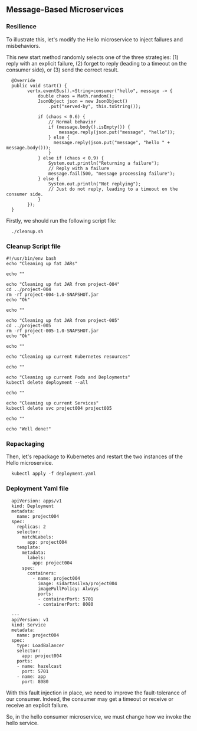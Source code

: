## Message-Based Microservices

### Resilience

To illustrate this, let's modify the Hello microservice to inject failures and misbehaviors.

This new start method randomly selects one of the three strategies: (1) reply with an explicit failure, (2) forget to reply (leading to a timeout on the consumer side), or (3) send the correct result.


      @Override
      public void start() {
            vertx.eventBus().<String>consumer("hello", message -> {
                double chaos = Math.random();
                JsonObject json = new JsonObject()
                    .put("served-by", this.toString());

                if (chaos < 0.6) {
                    // Normal behavior
                    if (message.body().isEmpty()) {
                        message.reply(json.put("message", "hello"));
                    } else {
                      message.reply(json.put("message", "hello " + message.body()));
                    }
                } else if (chaos < 0.9) {
                    System.out.println("Returning a failure");
                    // Reply with a failure
                    message.fail(500, "message processing failure");
                } else {
                    System.out.println("Not replying");
                    // Just do not reply, leading to a timeout on the consumer side.
                }
            });
      }


Firstly, we should run the following script file:

      
      ./cleanup.sh


### Cleanup Script file


    #!/usr/bin/env bash
    echo "Cleaning up fat JARs"

    echo ""

    echo "Cleaning up fat JAR from project-004"
    cd ../project-004
    rm -rf project-004-1.0-SNAPSHOT.jar
    echo "Ok"

    echo ""

    echo "Cleaning up fat JAR from project-005"
    cd ../project-005
    rm -rf project-005-1.0-SNAPSHOT.jar
    echo "Ok"

    echo ""

    echo "Cleaning up current Kubernetes resources"

    echo ""

    echo "Cleaning up current Pods and Deployments"
    kubectl delete deployment --all

    echo ""

    echo "Cleaning up current Services"
    kubectl delete svc project004 project005

    echo ""

    echo "Well done!"


### Repackaging

Then, let's repackage to Kubernetes and restart the two instances of the Hello microservice.


      kubectl apply -f deployment.yaml


### Deployment Yaml file

      apiVersion: apps/v1
      kind: Deployment
      metadata:
        name: project004
      spec:
        replicas: 2
        selector:
          matchLabels:
            app: project004
        template:
          metadata:
            labels:
              app: project004
          spec:
            containers:
              - name: project004
                image: sidartasilva/project004
                imagePullPolicy: Always
                ports:
                - containerPort: 5701
                - containerPort: 8080

      ---
      apiVersion: v1
      kind: Service
      metadata:
        name: project004
      spec:
        type: LoadBalancer
        selector:
          app: project004
        ports:
        - name: hazelcast
          port: 5701
        - name: app
          port: 8080

With this fault injection in place, we need to improve the fault-tolerance of our consumer. Indeed, the consumer may get a timeout or receive or receive an explicit failure.  

So, in the hello consumer microservice, we must change how we invoke the hello service.


